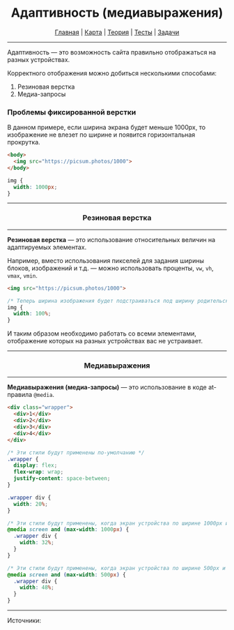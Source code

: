 <div align="center">

# Адаптивность (медиавыражения)

[Главная](https://github.com/dollaween/junior-roadmap/)
|
[Карта](/roadmap/README.md)
|
[Теория](/theory/README.md)
|
[Тесты](/tests/README.md)
|
[Задачи](/tasks/README.md)

</div>

---

Адаптивность — это возможность сайта правильно отображаться на разных устройствах.

Корректного отображения можно добиться несколькими способами:
1. Резиновая верстка
2. Медиа-запросы

### Проблемы фиксированной верстки

В данном примере, если ширина экрана будет меньше 1000px, то изображение не влезет по ширине и появится горизонтальная прокрутка.

```html
<body>
  <img src="https://picsum.photos/1000">
</body>
```

```css
img {
  width: 1000px;
}
```

---

<div align="center">

### Резиновая верстка

</div>

---

**Резиновая верстка** — это использование относительных величин на адаптируемых элементах.

Например, вместо использования пикселей для задания ширины блоков, изображений и т.д. — можно использовать проценты, `vw`, `vh`, `vmax`, `vmin`.

```html
<img src="https://picsum.photos/1000">
```

```css
/* Теперь ширина изображения будет подстраиваться под ширину родительского блока */
img {
  width: 100%;
}
```

И таким образом необходимо работать со всеми элементами, отображение которых на разных устройствах вас не устраивает.

---

<div align="center">

### Медиавыражения

</div>

---

**Медиавыражения (медиа-запросы)** — это использование в коде at-правила `@media`.

```html
<div class="wrapper">
  <div>1</div>
  <div>2</div>
  <div>3</div>
  <div>4</div>
</div>
```

```css
/* Эти стили будут применены по-умолчанию */
.wrapper {
  display: flex;
  flex-wrap: wrap;
  justify-content: space-between;
}

.wrapper div {
  width: 20%;
}

/* Эти стили будут применены, когда экран устройства по ширине 1000px и меньше */
@media screen and (max-width: 1000px) {
  .wrapper div {
    width: 32%;
  }
}

/* Эти стили будут применены, когда экран устройства по ширине 500px и меньше */
@media screen and (max-width: 500px) {
  .wrapper div {
    width: 48%;
  }
}
```


---

Источники:
